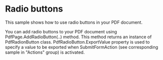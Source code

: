 # Radio buttons
This sample shows how to use radio buttons in your PDF document.

You can add radio buttons to your PDF document using PdfPage.AddRadioButton(..) method. This method returns an instance of PdfRadionButton class. 
PdfRadioButton.ExportValue property is used to specify a value to be exported when SubmitFormAction (see corresponding sample in "Actions" group) is activated.
